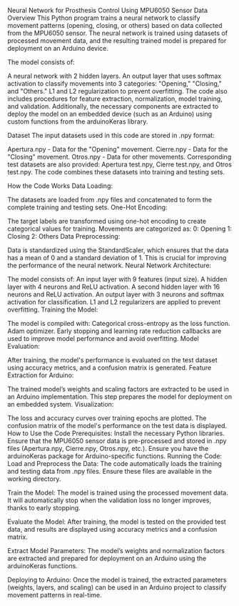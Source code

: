 Neural Network for Prosthesis Control Using MPU6050 Sensor Data
Overview
This Python program trains a neural network to classify movement patterns (opening, closing, or others) based on data collected from the MPU6050 sensor. The neural network is trained using datasets of processed movement data, and the resulting trained model is prepared for deployment on an Arduino device.

The model consists of:

A neural network with 2 hidden layers.
An output layer that uses softmax activation to classify movements into 3 categories: "Opening," "Closing," and "Others."
L1 and L2 regularization to prevent overfitting.
The code also includes procedures for feature extraction, normalization, model training, and validation. Additionally, the necessary components are extracted to deploy the model on an embedded device (such as an Arduino) using custom functions from the arduinoKeras library.

Dataset
The input datasets used in this code are stored in .npy format:

Apertura.npy - Data for the "Opening" movement.
Cierre.npy - Data for the "Closing" movement.
Otros.npy - Data for other movements.
Corresponding test datasets are also provided: Apertura test.npy, Cierre test.npy, and Otros test.npy.
The code combines these datasets into training and testing sets.

How the Code Works
Data Loading:

The datasets are loaded from .npy files and concatenated to form the complete training and testing sets.
One-Hot Encoding:

The target labels are transformed using one-hot encoding to create categorical values for training. Movements are categorized as:
0: Opening
1: Closing
2: Others
Data Preprocessing:

Data is standardized using the StandardScaler, which ensures that the data has a mean of 0 and a standard deviation of 1. This is crucial for improving the performance of the neural network.
Neural Network Architecture:

The model consists of:
An input layer with 9 features (input size).
A hidden layer with 4 neurons and ReLU activation.
A second hidden layer with 16 neurons and ReLU activation.
An output layer with 3 neurons and softmax activation for classification.
L1 and L2 regularizers are applied to prevent overfitting.
Training the Model:

The model is compiled with:
Categorical cross-entropy as the loss function.
Adam optimizer.
Early stopping and learning rate reduction callbacks are used to improve model performance and avoid overfitting.
Model Evaluation:

After training, the model's performance is evaluated on the test dataset using accuracy metrics, and a confusion matrix is generated.
Feature Extraction for Arduino:

The trained model’s weights and scaling factors are extracted to be used in an Arduino implementation. This step prepares the model for deployment on an embedded system.
Visualization:

The loss and accuracy curves over training epochs are plotted.
The confusion matrix of the model's performance on the test data is displayed.
How to Use the Code
Prerequisites:
Install the necessary Python libraries.
Ensure that the MPU6050 sensor data is pre-processed and stored in .npy files (Apertura.npy, Cierre.npy, Otros.npy, etc.).
Ensure you have the arduinoKeras package for Arduino-specific functions.
Running the Code:
Load and Preprocess the Data: The code automatically loads the training and testing data from .npy files. Ensure these files are available in the working directory.

Train the Model: The model is trained using the processed movement data. It will automatically stop when the validation loss no longer improves, thanks to early stopping.

Evaluate the Model: After training, the model is tested on the provided test data, and results are displayed using accuracy metrics and a confusion matrix.

Extract Model Parameters: The model’s weights and normalization factors are extracted and prepared for deployment on an Arduino using the arduinoKeras functions.

Deploying to Arduino:
Once the model is trained, the extracted parameters (weights, layers, and scaling) can be used in an Arduino project to classify movement patterns in real-time.
